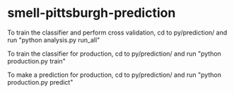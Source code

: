 # smell-pittsburgh-prediction

To train the classifier and perform cross validation, cd to py/prediction/ and run "python analysis.py run_all"

To train the classifier for production, cd to py/prediction/ and run "python production.py train"

To make a prediction for production, cd to py/prediction/ and run "python production.py predict"
